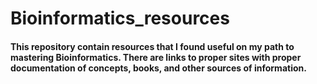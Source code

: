 # Bioinformatics_resources
#### This repository contain resources that I found useful on my path to mastering Bioinformatics. There are links to proper sites with proper documentation of concepts, books, and other sources of information.
